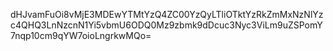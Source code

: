 dHJvamFuOi8vMjE3MDEwYTMtYzQ4ZC00YzQyLTliOTktYzRkZmMxNzNlYzc4QHQ3LnNzcnN1Yi5vbmU6ODQ0Mz9zbmk9dDcuc3Nyc3ViLm9uZSPomY7nqp10cm9qYW7oioLngrkwMQo=